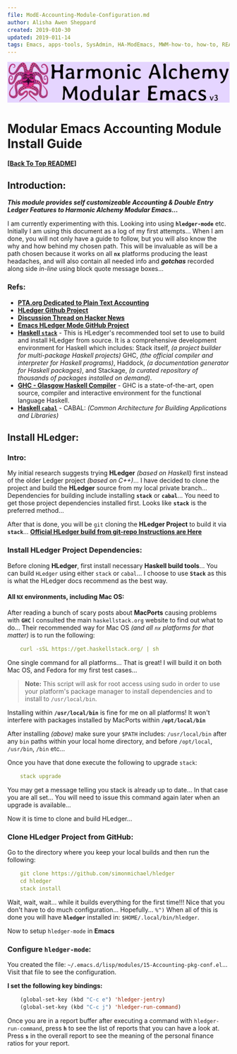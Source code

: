 ```yaml
---
file: ModE-Accounting-Module-Configuration.md
author: Alisha Awen Sheppard
created: 2019-010-30
updated: 2019-011-14
tags: Emacs, apps-tools, SysAdmin, HA-ModEmacs, MWM-how-to, how-to, README 
---
```

<!-- #Emacs #apps-tools #SysAdmin #HA-ModEmacs #MWM-how-to #how-to #README -->

![Banner](./media/Modular-Emacs-Github-Banner-v3.png)

# Modular Emacs Accounting Module Install Guide

**[\[Back To Top README\]](../README.md)**

## Introduction:

**_This module provides self customizeable Accounting & Double Entry Ledger Features to Harmonic Alchemy Modular Emacs..._**

I am currently experimenting with this.  Looking into using **`hledger-mode`** etc. Initially I am using this document as a log of my first attempts...  When I am done, you will not only have a guide to follow, but you will also know the why and how behind my chosen path.  This will be invaluable as will be a path chosen because it works on all **`nx`** platforms producing the least headaches, and will also contain all needed info and **_gotchas_** recorded along side _in-line_ using block quote message boxes...

### Refs:
- **[PTA.org Dedicated to Plain Text Accounting](https://plaintextaccounting.org/)**
- **[HLedger Github Project](https://github.com/narendraj9/hledger-mode)**
- **[Discussion Thread on Hacker News](https://news.ycombinator.com/item?id=13566147)**
- **[Emacs HLedger Mode GitHub Project](https://github.com/narendraj9/hledger-mode)**
- **[Haskell `stack`](https://tech.fpcomplete.com/haskell/get-started)** - This is HLedger's recommended tool set to use to build and install HLedger from source. It is a comprehensive development environment for Haskell which includes: 
Stack itself, _(a project builder for multi-package Haskell projects)_
GHC, _(the official compiler and interpreter for Haskell programs)_,
Haddock, _(a documentation generator for Haskell packages)_, and 
Stackage, _(a curated repository of thousands of packages installed on demand)_.
- **[GHC - Glasgow Haskell Compiler](https://www.haskell.org/ghc/)** - GHC is a state-of-the-art, open source, compiler and interactive environment for the functional language Haskell.
- **[Haskell `cabal`](https://www.haskell.org/cabal/)** -  CABAL: _(Common Architecture for Building Applications and Libraries)_

## Install HLedger:

### Intro:

My initial research suggests trying **HLedger** _(based on Haskell)_ first instead of the older Ledger project _(based on C++)_... I have decided to clone the project and build the **HLedger** source from my local private branch...  Dependencies for building include installing **`stack`** or **`cabal`**... You need to get those project dependencies installed first. Looks like **`stack`** is the preferred method...

After that is done, you will be `git` cloning the **HLedger Project** to build it via **`stack`**... **[Official HLedger build from git-repo Instructions are Here](https://hledger.org/download.html#building-the-development-version)**

### Install HLedger Project Dependencies:

Before cloning **HLedger**, first install necessary **Haskell build tools**... You can build `HLedger` using either `stack` or `cabal`...  I choose to use **`Stack`** as this is what the HLedger docs recommend as the best way.

#### All `NX` environments, including Mac OS:

After reading a bunch of scary posts about **MacPorts** causing problems with **`GHC`** I consulted the main `haskellstack.org` website to find out what to do... Their recommended way for Mac OS _(and all `nx` platforms for that matter)_ is to run the following:

```yaml
    curl -sSL https://get.haskellstack.org/ | sh
``` 
One single command for all platforms... That is great! I will build it on both Mac OS, and Fedora for my first test cases...

> **Note:** This script will ask for root access using sudo in order to use your platform's package manager to install dependencies and to install to `/usr/local/bin`. 

Installing within **`/usr/local/bin`** is fine for me on all platforms!  It won't interfere with packages installed by MacPorts within **`/opt/local/bin`**  

After installing _(above)_ make sure your `$PATH` includes: `/usr/local/bin` after any `bin` paths within your local home directory, and before `/opt/local`, `/usr/bin`, `/bin` etc...

Once you have that done execute the following to upgrade `stack`:

```yaml
    stack upgrade
```

You may get a message telling you stack is already up to date... In that case you are all set... You will need to issue this command again later when an upgrade is available...

Now it is time to clone and build HLedger...



### Clone HLedger Project from GitHub:

Go to the directory where you keep your local builds and then run the following:

```yaml
    git clone https://github.com/simonmichael/hledger
    cd hledger
    stack install
```

Wait, wait, wait... while it builds everything for the first time!!! Nice that you don't have to do much configuration... Hopefully... `%^)` When all of this is done you will have **`hledger`** installed in: `$HOME/.local/bin/hledger`.

Now to setup `hledger-mode` in **Emacs**

### Configure `hledger-mode`:

You created the file: `~/.emacs.d/lisp/modules/15-Accounting-pkg-conf.el`... Visit that file to see the configuration.

**I set the following key bindings:**

```lisp
    (global-set-key (kbd "C-c e") 'hledger-jentry)
    (global-set-key (kbd "C-c j") 'hledger-run-command)
```

Once you are in a report buffer after executing a command with `hledger-run-command`, press **`h`** to see the list of reports that you can have a look at. Press **`s`** in the overall report to see the meaning of the personal finance ratios for your report.


